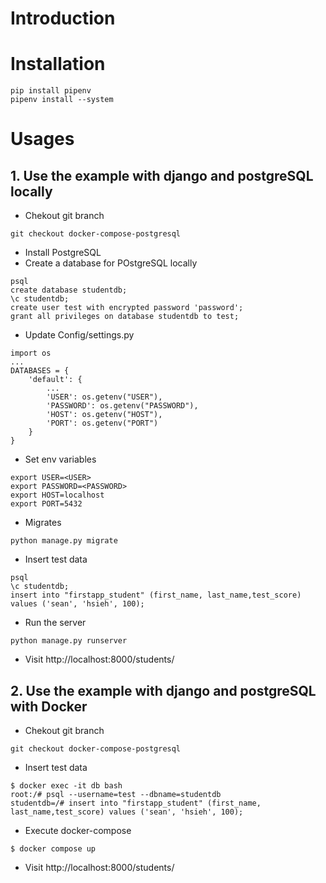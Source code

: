 # Introduction
# Installation
```
pip install pipenv
pipenv install --system
```

# Usages
## 1. Use the example with django and postgreSQL locally
* Chekout git branch
```
git checkout docker-compose-postgresql
```
* Install PostgreSQL
* Create a database for POstgreSQL locally
```
psql
create database studentdb;
\c studentdb;
create user test with encrypted password 'password';
grant all privileges on database studentdb to test;

```
* Update Config/settings.py

```
import os
...
DATABASES = {
    'default': {
        ...
        'USER': os.getenv("USER"),
        'PASSWORD': os.getenv("PASSWORD"),
        'HOST': os.getenv("HOST"),
        'PORT': os.getenv("PORT")
    }
}
```

* Set env variables
```
export USER=<USER>
export PASSWORD=<PASSWORD>
export HOST=localhost
export PORT=5432
```
* Migrates
```
python manage.py migrate
```
* Insert test data
```
psql
\c studentdb;
insert into "firstapp_student" (first_name, last_name,test_score) values ('sean', 'hsieh', 100);
```

* Run the server
```
python manage.py runserver
```

* Visit http://localhost:8000/students/


## 2. Use the example with django and postgreSQL with Docker
* Chekout git branch
```
git checkout docker-compose-postgresql
```

* Insert test data
```
$ docker exec -it db bash
root:/# psql --username=test --dbname=studentdb
studentdb=/# insert into "firstapp_student" (first_name, last_name,test_score) values ('sean', 'hsieh', 100);
```

* Execute docker-compose
```
$ docker compose up
```

* Visit http://localhost:8000/students/


